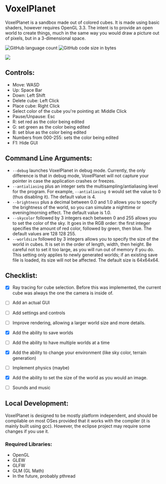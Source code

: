 # VoxelPlanet

VoxelPlanet is a sandbox made out of colored cubes. It is made using basic shaders, however requires OpenGL 3.3. The intent is to provide an open world to create things, much in the same way you would draw a picture out of pixels, but in a 3-dimensional space.

![GitHub language count](https://img.shields.io/github/languages/count/CrystalVulpine/VoxelPlanet) ![GitHub code size in bytes](https://img.shields.io/github/languages/code-size/CrystalVulpine/VoxelPlanet)

![](https://i.imgur.com/CsTJFOc.png)

## Controls:

* Move: WASD
* Up: Space Bar
* Down: Left Shift
* Delete cube: Left Click
* Place cube: Right Click
* Select color of the cube you're pointing at: Middle Click
* Pause/Unpause: Esc
* R: set red as the color being edited
* G: set green as the color being edited
* B: set blue as the color being edited
* Numbers from 000-255: sets the color being edited
* F1: Hide GUI

## Command Line Arguments:
* `--debug` launches VoxelPlanet in debug mode. Currently, the only difference is that in debug mode, VoxelPlanet will not capture your pointer in case the application crashes or freezes.
* `--antialiasing` plus an integer sets the multisampling/antialiasing level for the program. For example, `--antialiasing 0` would set the value to 0 (thus disabling it). The default value is 4.
* `--brightness` plus a decimal between 0.0 and 1.0 allows you to specify the brightness of the world, so you can simulate a nighttime or evening/morning effect. The default value is 1.0.
* `--skycolor` followed by 3 integers each between 0 and 255 allows you to set the color of the sky. It goes in the RGB order: the first integer specifies the amount of red color, followed by green, then blue. The default values are 128 128 255.
* `--worldsize` followed by 3 integers allows you to specify the size of the world in cubes. It is set in the order of length, width, then height. Be careful not to set it too large, as you will run out of memory if you do. This setting only applies to newly generated worlds; if an existing save file is loaded, its size will not be affected. The default size is 64x64x64.

## Checklist:

- [X] Ray tracing for cube selection. Before this was implemented, the current cube was always the one the camera is inside of.

- [ ] Add an actual GUI

- [ ] Add settings and controls

- [ ] Improve rendering, allowing a larger world size and more details.

- [x] Add the ability to save worlds

- [ ] Add the ability to have multiple worlds at a time

- [x] Add the ability to change your environment (like sky color, terrain generation)

- [ ] Implement physics (maybe)

- [x] Add the ability to set the size of the world as you would an image.

- [ ] Sounds and music

## Local Development:

VoxelPlanet is designed to be mostly platform independent, and should be compilable on most OSes provided that it works with the compiler (it is mainly built using gcc). However, the eclipse project may require some changes if you use it.

### Required Libraries:

* OpenGL
* GLEW
* GLFW
* GLM (GL Math)
* In the future, probably pthread
